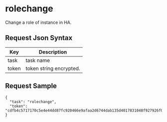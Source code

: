 # rolechange

Change a role of instance in HA.

## Request Json Syntax

| **Key** | **Description** |
| --- | --- |
| task | task name |
| token | token string encrypted. |

## Request Sample

```
{
  "task": "rolechange",
  "token": "cdfb4c5717170c5e4e44dd87fc920466e9afaa2d6744dab135d4017831048f927926f07dd201b6aa"
}
```
